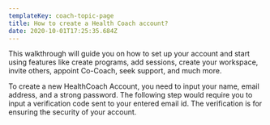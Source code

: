 ```yaml
---
templateKey: coach-topic-page
title: How to create a Health Coach account?
date: 2020-10-01T17:25:35.684Z
---
```

This walkthrough will guide you on how to set up your account and start using features like create programs, add sessions, create your workspace, invite others, appoint Co-Coach, seek support, and much more. 

To create a new HealthCoach Account, you need to input your name, email address, and a strong password. The following step would require you to input a verification code sent to your entered email id. The verification is for ensuring the security of your account.
